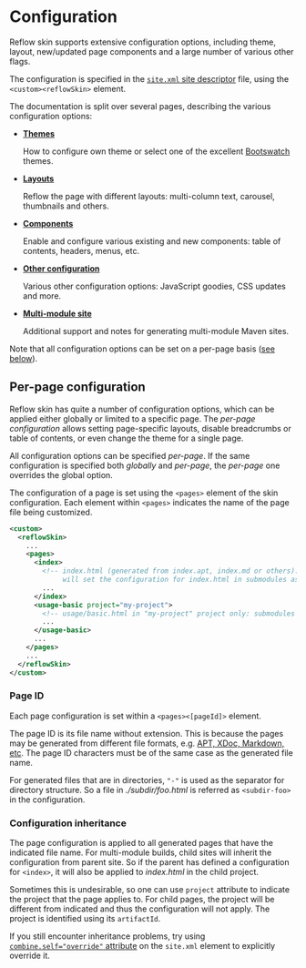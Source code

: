 # Configuration

Reflow skin supports extensive configuration options, including theme, layout, new/updated
page components and a large number of various other flags.

The configuration is specified in the [`site.xml` site descriptor][site-xml] file,
using the `<custom><reflowSkin>` element.

The documentation is split over several pages, describing the various configuration options:

- **[Themes]( #themes-index )**

    How to configure own theme or select one of the excellent [Bootswatch][bootswatch] themes.
- **[Layouts]( #layouts.html )**

    Reflow the page with different layouts: multi-column text, carousel, thumbnails and others.
- **[Components]( #components.html )**

    Enable and configure various existing and new components: table of contents, headers, menus,
    etc.
- **[Other configuration]( #misc.html )**

    Various other configuration options: JavaScript goodies, CSS updates and more.
- **[Multi-module site]( #multi-module.html )**

    Additional support and notes for generating multi-module Maven sites.

Note that all configuration options can be set on a per-page basis
([see below](#config_toc_per-page_configuration)).

## Per-page configuration

Reflow skin has quite a number of configuration options, which can be applied either globally or
limited to a specific page. The _per-page configuration_ allows setting page-specific layouts,
disable breadcrumbs or table of contents, or even change the theme for a single page.

All configuration options can be specified _per-page_. If the same configuration is specified
both _globally_ and _per-page_, the _per-page_ one overrides the global option.

The configuration of a page is set using the `<pages>` element of the skin configuration.
Each element within `<pages>` indicates the name of the page file being customized.

```xml
<custom>
  <reflowSkin>
    ...
    <pages>
      <index>
        <!-- index.html (generated from index.apt, index.md or others):
             will set the configuration for index.html in submodules as well. -->
        ...
      </index>
      <usage-basic project="my-project">
        <!-- usage/basic.html in "my-project" project only: submodules will not inherit -->
        ...
      </usage-basic>
      ...
    </pages>
    ...
  </reflowSkin>
</custom>
```


### Page ID

Each page configuration is set within a `<pages><[pageId]>` element.

The page ID is its file name without extension. This is because the pages may be generated
from different file formats, e.g. [APT, XDoc, Markdown, etc][doxia-formats]. The page ID
characters must be of the same case as the generated file name.

For generated files that are in directories, `"-"` is used as the separator for directory
structure. So a file in _./subdir/foo.html_ is referred as `<subdir-foo>` in the
configuration.

### Configuration inheritance

The page configuration is applied to all generated pages that have the indicated file name.
For multi-module builds, child sites will inherit the configuration from parent site.
So if the parent has defined a configuration for `<index>`, it will also be applied to
_index.html_ in the child project.

Sometimes this is undesirable, so one can use `project` attribute to indicate the project
that the page applies to. For child pages, the project will be different from indicated
and thus the configuration will not apply. The project is identified using its `artifactId`.

If you still encounter inheritance problems, try using
[`combine.self="override"` attribute][mvn-merge] on the `site.xml` element to explicitly override
it.

[doxia-formats]: http://maven.apache.org/doxia/references/index.html
[site-xml]: http://maven.apache.org/doxia/doxia-sitetools/doxia-decoration-model/decoration.html
[bootswatch]: http://bootswatch.com
[mvn-merge]: http://www.sonatype.com/people/2011/01/maven-how-to-merging-plugin-configuration-in-complex-projects/
